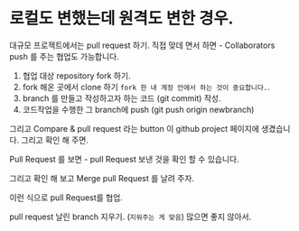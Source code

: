 # 로컬도 변했는데 원격도 변한 경우.

대규모 프로젝트에서는 pull request 하기.
직접 맞데 면서 하면 - Collaborators push 를 주는 협업도 가능합니다. 

1. 협업 대상 repository fork 하기. 
2. fork 해온 곳에서 clone 하기 `fork 한 내 계정 안에서 하는 것이 중요합니다.`.
3. branch 를 만들고 작성하고자 하는 코드 (git commit) 작성.
4. 코드작업을 수행한 그 branch에 push  (git push origin newbranch) 

그리고 Compare & pull request 라는 button 이 github project 페이지에 생겼습니다.
그리고 확인 해 주면.

Pull Request 를 보면 - pull Request 보낸 것을 확인 할 수 있습니다.

그리고 확인 해 보고 Merge pull Request 를  날려 주자.

이런 식으로 pull Request를 협업.


pull request 날린 branch 지우기. (`지워주는 게 맞음`) 많으면 좋지 않아서.


